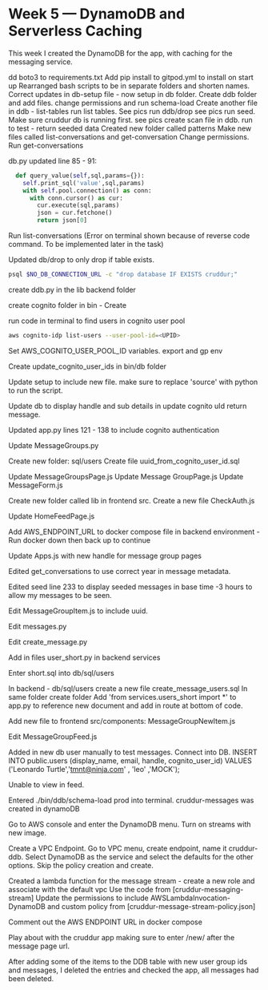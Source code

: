 # Week 5 — DynamoDB and Serverless Caching

This week I created the DynamoDB for the app, with caching for the messaging service. 

dd boto3 to requirements.txt
Add pip install to gitpod.yml to install on start up
Rearranged bash scripts to be in separate folders and shorten names.
Correct updates in db-setup file - now setup in db folder.
Create ddb folder and add files. 
change permissions and run schema-load
Create another file in ddb - list-tables
run list tables. See pics
run ddb/drop see pics
run seed. Make sure cruddur db is running first. see pics
create scan file in ddb. run to test - return seeded data
Created new folder called patterns
Make new files called list-conversations and get-conversation
Change permissions. Run get-conversations

db.py updated line 85 - 91:

```py
  def query_value(self,sql,params={}):
    self.print_sql('value',sql,params)
    with self.pool.connection() as conn:
      with conn.cursor() as cur:
        cur.execute(sql,params)
        json = cur.fetchone()
        return json[0]
```

Run list-conversations (Error on terminal shown because of reverse code command. To be implemented later in the task)

Updated db/drop to only drop if table exists. 
```sh
psql $NO_DB_CONNECTION_URL -c "drop database IF EXISTS cruddur;"
```

create ddb.py in the lib backend folder

create cognito folder in bin - Create 

run code in terminal to find users in cognito user pool
```sh
aws cognito-idp list-users --user-pool-id=<UPID>
```
Set AWS_COGNITO_USER_POOL_ID variables. export and gp env

Create update_cognito_user_ids in bin/db folder

Update setup to include new file. make sure to replace 'source' with python to run the script. 

Update db to display handle and sub details in update cognito uId return message.

Updated app.py lines 121 - 138 to include cognito authentication

Update MessageGroups.py

Create new folder: sql/users
Create file uuid_from_cognito_user_id.sql

Update MessageGroupsPage.js
Update Message GroupPage.js
Update MessageForm.js

Create new folder called lib in frontend src.
Create a new file CheckAuth.js

Update HomeFeedPage.js

Add AWS_ENDPOINT_URL to docker compose file in backend environment - Run docker down then back up to continue

Update Apps.js with new handle for message group pages

Edited get_conversations to use correct year in message metadata. 

Edited seed line 233 to display seeded messages in base time -3 hours to allow my messages to be seen. 

Edit MessageGroupItem.js to include uuid. 

Edit messages.py

Edit create_message.py

Add in files user_short.py in backend services

Enter short.sql into db/sql/users

In backend - db/sql/users create a new file create_message_users.sql
In same folder create folder 
Add 'from services.users_short import *' to app.py to reference new document and add in route at bottom of code. 

Add new file to frontend src/components: MessageGroupNewItem.js

Edit MessageGroupFeed.js

Added in new db user manually to test messages. 
Connect into DB. 
INSERT INTO public.users (display_name, email, handle, cognito_user_id)
VALUES
  ('Leonardo Turtle','tmnt@ninja.com' , 'leo' ,'MOCK');

Unable to view in feed. 

Entered ./bin/ddb/schema-load prod into terminal. cruddur-messages was created in dynamoDB

Go to AWS console and enter the DynamoDB menu. Turn on streams with new image. 

Create a VPC Endpoint. Go to VPC menu, create endpoint, name it cruddur-ddb. Select DynamoDB as the service and select the defaults for the other options. Skip the policy creation and create. 

Created a lambda function for the message stream - create a new role and associate with the default vpc
Use the code from [cruddur-messaging-stream] 
Update the permissions to include AWSLambdaInvocation-DynamoDB and custom policy from [cruddur-message-stream-policy.json]

Comment out the AWS ENDPOINT URL in docker compose

Play about with the cruddur app making sure to enter /new/<userhandle> after the message page url. 

After adding some of the items to the DDB table with new user group ids and messages, I deleted the entries and checked the app, all messages had been deleted. 








